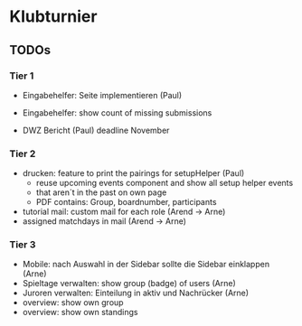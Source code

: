 # Klubturnier

## TODOs

### Tier 1

- Eingabehelfer: Seite implementieren (Paul)

- Eingabehelfer: show count of missing submissions

- DWZ Bericht (Paul) deadline November

### Tier 2

- drucken: feature to print the pairings for setupHelper (Paul)
  - reuse upcoming events component and show all setup helper events
  - that aren´t in the past on own page
  - PDF contains: Group, boardnumber, participants
- tutorial mail: custom mail for each role (Arend -> Arne)
- assigned matchdays in mail (Arend -> Arne)

### Tier 3

- Mobile: nach Auswahl in der Sidebar sollte die Sidebar einklappen (Arne)
- Spieltage verwalten: show group (badge) of users (Arne)
- Juroren verwalten: Einteilung in aktiv und Nachrücker (Arne)
- overview: show own group
- overview: show own standings
